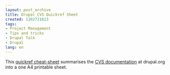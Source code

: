 ```yaml
---
layout: post_archive
title: Drupal CVS Quickref Sheet
created: 1202721623
tags:
- Project Management
- Tips and tricks
- Drupal Talk
- Drupal
lang: en
---
```

This [quickref cheat-sheet](http://webschuur.com/files/CVS_quickref.pdf) summarises the [CVS documentation](http://drupal.org/repos) at drupal.org into a one A4 printable sheet. 

